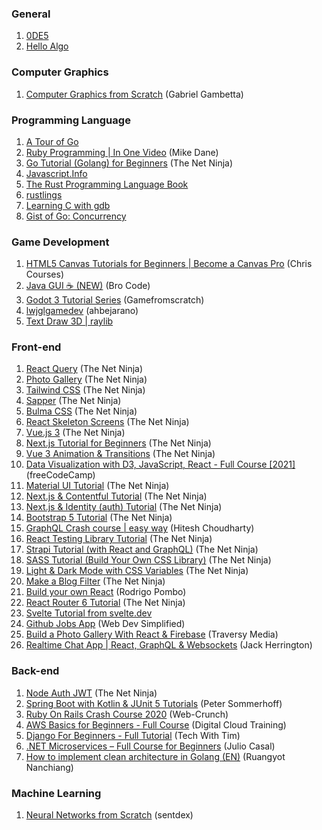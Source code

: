 ### General

1. [0DE5](https://www.0de5.net)
2. [Hello Algo](https://www.hello-algo.com/en)

### Computer Graphics

1. [Computer Graphics from Scratch](https://gabrielgambetta.com/computer-graphics-from-scratch) (Gabriel Gambetta)

### Programming Language

1. [A Tour of Go](https://tour.golang.org/welcome)
2. [Ruby Programming | In One Video](https://youtu.be/8wZ2ZD--VTk) (Mike Dane)
3. [Go Tutorial (Golang) for Beginners](https://youtube.com/playlist?list=PL4cUxeGkcC9gC88BEo9czgyS72A3doDeM) (The Net Ninja)
4. [Javascript.Info](https://javascript.info/)
5. [The Rust Programming Language Book](https://doc.rust-lang.org/book/)
6. [rustlings](https://github.com/rust-lang/rustlings)
7. [Learning C with gdb](https://www.recurse.com/blog/5-learning-c-with-gdb)
8. [Gist of Go: Concurrency](https://antonz.org/go-concurrency/)

### Game Development

1. [HTML5 Canvas Tutorials for Beginners | Become a Canvas Pro](https://youtube.com/playlist?list=PLpPnRKq7eNW3We9VdCfx9fprhqXHwTPXL) (Chris Courses)
2. [Java GUI ☕ (NEW)](https://youtu.be/Kmgo00avvEw) (Bro Code)
3. [Godot 3 Tutorial Series](https://youtube.com/playlist?list=PLS9MbmO_ssyDk79j9ewONxV88fD5e_o5d) (Gamefromscratch)
4. [lwjglgamedev](https://ahbejarano.gitbook.io/lwjglgamedev/) (ahbejarano)
5. [Text Draw 3D | raylib](https://github.com/raysan5/raylib/blob/master/examples/text/text_draw_3d.c)

### Front-end

1. [React Query](https://www.youtube.com/playlist?list=PL4cUxeGkcC9jpi7Ptjl5b50p9gLjOFani) (The Net Ninja)
2. [Photo Gallery](https://www.youtube.com/watch?v=vUe91uOx7R0) (The Net Ninja)
3. [Tailwind CSS](https://www.youtube.com/playlist?list=PL4cUxeGkcC9gpXORlEHjc5bgnIi5HEGhw) (The Net Ninja)
4. [Sapper](https://www.youtube.com/playlist?list=PL4cUxeGkcC9gdr4Qhx83gBBcID-KMe-PQ) (The Net Ninja)
5. [Bulma CSS](https://www.youtube.com/playlist?list=PL4cUxeGkcC9iXItWKbaQxcyDT1u6E7a8a) (The Net Ninja)
6. [React Skeleton Screens](https://www.youtube.com/playlist?list=PL4cUxeGkcC9i6bZhMuAzQpC6YgLmB4k4-) (The Net Ninja)
7. [Vue.js 3](https://youtube.com/playlist?list=PL4cUxeGkcC9hYYGbV60Vq3IXYNfDk8At1) (The Net Ninja)
8. [Next.js Tutorial for Beginners](https://youtube.com/playlist?list=PL4cUxeGkcC9g9gP2onazU5-2M-AzA8eBw) (The Net Ninja)
9. [Vue 3 Animation & Transitions](https://youtube.com/playlist?list=PL4cUxeGkcC9ghm7-iTfS9n468Kp7l9Ipu) (The Net Ninja)
10. [Data Visualization with D3, JavaScript, React - Full Course [2021]](https://youtu.be/2LhoCfjm8R4) (freeCodeCamp)
11. [Material UI Tutorial](https://youtube.com/playlist?list=PL4cUxeGkcC9gjxLvV4VEkZ6H6H4yWuS58) (The Net Ninja)
12. [Next.js & Contentful Tutorial](https://youtube.com/playlist?list=PL4cUxeGkcC9jClk8wl1yJcN3Zlrr8YSA1) (The Net Ninja)
13. [Next.js & Identity (auth) Tutorial](https://youtube.com/playlist?list=PL4cUxeGkcC9ig-veuRaLI4QB0Ws8xMzjv) (The Net Ninja)
14. [Bootstrap 5 Tutorial](https://youtube.com/playlist?list=PL4cUxeGkcC9joIM91nLzd_qaH_AimmdAR) (The Net Ninja)
15. [GraphQL Crash course | easy way](https://youtu.be/_Zss2Mbz4Bs) (Hitesh Choudharty)
16. [React Testing Library Tutorial](https://youtube.com/playlist?list=PL4cUxeGkcC9gm4_-5UsNmLqMosM-dzuvQ) (The Net Ninja)
17. [Strapi Tutorial (with React and GraphQL)](https://youtube.com/playlist?list=PL4cUxeGkcC9h6OY8_8Oq6JerWqsKdAPxn) (The Net Ninja)
18. [SASS Tutorial (Build Your Own CSS Library)](https://youtube.com/playlist?list=PL4cUxeGkcC9jxJX7vojNVK-o8ubDZEcNb) (The Net Ninja)
19. [Light & Dark Mode with CSS Variables](https://youtube.com/playlist?list=PL4cUxeGkcC9jXaLsxbEmsPSOlb40ZLaKN) (The Net Ninja)
20. [Make a Blog Filter](https://youtube.com/playlist?list=PL4cUxeGkcC9jlP640kkF-7gs7Wk-N53ZZ) (The Net Ninja)
21. [Build your own React](https://pomb.us/build-your-own-react/) (Rodrigo Pombo)
22. [React Router 6 Tutorial](https://youtube.com/playlist?list=PL4cUxeGkcC9h7F1LWaQ7MAI8ptg5VjvxJ) (The Net Ninja)
23. [Svelte Tutorial from svelte.dev](https://svelte.dev/tutorial)
24. [Github Jobs App](https://www.youtube.com/watch?v=fxY1q4SCB64) (Web Dev Simplified)
25. [Build a Photo Gallery With React & Firebase](https://youtu.be/vUe91uOx7R0) (Traversy Media)
26. [Realtime Chat App | React, GraphQL & Websockets](https://youtu.be/E3NHd-PkLrQ) (Jack Herrington)

### Back-end

1. [Node Auth JWT](https://www.youtube.com/playlist?list=PL4cUxeGkcC9iqqESP8335DA5cRFp8loyp) (The Net Ninja)
2. [Spring Boot with Kotlin & JUnit 5 Tutorials](https://youtube.com/playlist?list=PL6gx4Cwl9DGDPsneZWaOFg0H2wsundyGr) (Peter Sommerhoff)
3. [Ruby On Rails Crash Course 2020](https://youtu.be/B3Fbujmgo60) (Web-Crunch)
4. [AWS Basics for Beginners - Full Course](https://youtu.be/ulprqHHWjng) (Digital Cloud Training)
5. [Django For Beginners - Full Tutorial](https://youtu.be/sm1mokevMWk) (Tech With Tim)
6. [.NET Microservices – Full Course for Beginners](https://youtu.be/CqCDOosvZIk) (Julio Casal)
7. [How to implement clean architecture in Golang (EN)](https://medium.com/@rayato159/how-to-implement-clean-architecture-in-golang-en-f50d66378ebf) (Ruangyot Nanchiang)

### Machine Learning

1. [Neural Networks from Scratch](https://youtube.com/playlist?list=PLQVvvaa0QuDcjD5BAw2DxE6OF2tius3V3) (sentdex)
